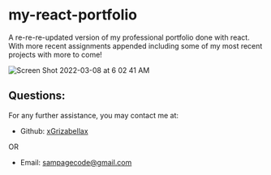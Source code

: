 # my-react-portfolio

A re-re-re-updated version of my professional portfolio done with react. With more recent assignments appended including some of my most recent projects with more to come!

![Screen Shot 2022-03-08 at 6 02 41 AM](https://user-images.githubusercontent.com/88065363/157234576-edc5e8f3-d0c6-4bd8-95c7-e89145a856d2.png)

  ## Questions:
  For any further assistance, you may contact me at:

  * Github: [xGrizabellax](<https://github.com/xGrizabellax>)

  OR

  * Email: sampagecode@gmail.com

